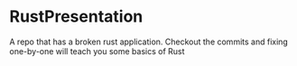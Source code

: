 # RustPresentation
A repo that has a broken rust application. Checkout the commits and fixing one-by-one will teach you some basics of Rust
